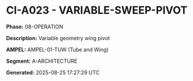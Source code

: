 # CI-A023 - VARIABLE-SWEEP-PIVOT

**Phase:** 08-OPERATION

**Description:** Variable geometry wing pivot

**AMPEL:** AMPEL-01-TUW (Tube and Wing)

**Segment:** A-ARCHITECTURE

**Generated:** 2025-08-25 17:27:29 UTC
